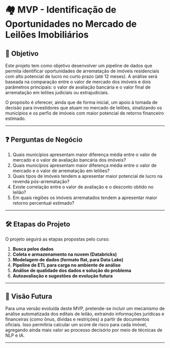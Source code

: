 # 🏘️ MVP - Identificação de Oportunidades no Mercado de Leilões Imobiliários

## 📌 Objetivo

Este projeto tem como objetivo desenvolver um pipeline de dados que permita identificar oportunidades de arrematação de imóveis residenciais com alto potencial de lucro no curto prazo (até 12 meses). A análise será baseada na comparação entre o valor de mercado dos imóveis e dois parâmetros principais: o valor de avaliação bancária e o valor final de arrematação em leilões judiciais ou extrajudiciais.

O propósito é oferecer, ainda que de forma inicial, um apoio à tomada de decisão para investidores que atuam no mercado de leilões, sinalizando os municípios e os perfis de imóveis com maior potencial de retorno financeiro estimado.

---

## ❓ Perguntas de Negócio

1. Quais municípios apresentam maior diferença média entre o valor de mercado e o valor de avaliação bancária dos imóveis?
2. Quais municípios apresentam maior diferença média entre o valor de mercado e o valor de arrematação em leilões?
3. Quais tipos de imóveis tendem a apresentar maior potencial de lucro na revenda pós-arrematação?
4. Existe correlação entre o valor de avaliação e o desconto obtido no leilão?
5. Em quais regiões os imóveis arrematados tendem a apresentar maior retorno percentual estimado?

---

## 🛠️ Etapas do Projeto

O projeto seguirá as etapas propostas pelo curso:

1. **Busca pelos dados**
2. **Coleta e armazenamento na nuvem (Databricks)**
3. **Modelagem de dados (formato flat, para Data Lake)**
4. **Pipeline de ETL para carga no ambiente de análise**
5. **Análise de qualidade dos dados e solução do problema**
6. **Autoavaliação e sugestões de evolução futura**

---

## 🔮 Visão Futura

Para uma versão evoluída deste MVP, pretende-se incluir um mecanismo de análise automatizada dos editais de leilão, extraindo informações jurídicas e financeiras (como ônus, dívidas e restrições) a partir de documentos oficiais. Isso permitiria calcular um score de risco para cada imóvel, agregando ainda mais valor ao processo decisório por meio de técnicas de NLP e IA.

---

